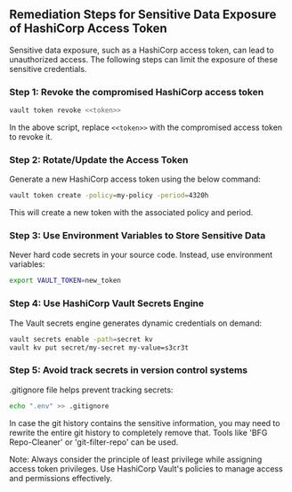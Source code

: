 

## Remediation Steps for Sensitive Data Exposure of HashiCorp Access Token

Sensitive data exposure, such as a HashiCorp access token, can lead to unauthorized access. The following steps can limit the exposure of these sensitive credentials.

### Step 1: Revoke the compromised HashiCorp access token
```bash
vault token revoke <<token>>
```

In the above script, replace `<<token>>` with the compromised access token to revoke it.

### Step 2: Rotate/Update the Access Token
Generate a new HashiCorp access token using the below command:

```bash
vault token create -policy=my-policy -period=4320h
```

This will create a new token with the associated policy and period.

### Step 3: Use Environment Variables to Store Sensitive Data
Never hard code secrets in your source code. Instead, use environment variables:

```bash
export VAULT_TOKEN=new_token
```

### Step 4: Use HashiCorp Vault Secrets Engine
The Vault secrets engine generates dynamic credentials on demand:

```bash
vault secrets enable -path=secret kv
vault kv put secret/my-secret my-value=s3cr3t
```


### Step 5: Avoid track secrets in version control systems
.gitignore file helps prevent tracking secrets:

```bash
echo ".env" >> .gitignore
```

In case the git history contains the sensitive information, you may need to rewrite the entire git history to completely remove that. Tools like 'BFG Repo-Cleaner' or 'git-filter-repo' can be used.


Note: Always consider the principle of least privilege while assigning access token privileges. Use HashiCorp Vault's policies to manage access and permissions effectively.